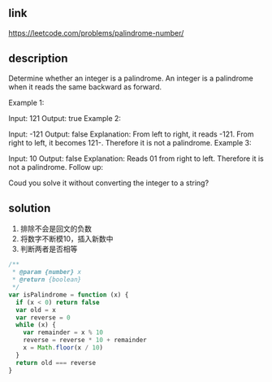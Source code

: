 ## link

https://leetcode.com/problems/palindrome-number/

## description

Determine whether an integer is a palindrome. An integer is a palindrome when it reads the same backward as forward.

Example 1:

Input: 121
Output: true
Example 2:

Input: -121
Output: false
Explanation: From left to right, it reads -121. From right to left, it becomes 121-. Therefore it is not a palindrome.
Example 3:

Input: 10
Output: false
Explanation: Reads 01 from right to left. Therefore it is not a palindrome.
Follow up:

Coud you solve it without converting the integer to a string?

## solution

1. 排除不会是回文的负数
2. 将数字不断模10，插入新数中
3. 判断两者是否相等

```javascript
/**
 * @param {number} x
 * @return {boolean}
 */
var isPalindrome = function (x) {
  if (x < 0) return false
  var old = x
  var reverse = 0
  while (x) {
    var remainder = x % 10
    reverse = reverse * 10 + remainder
    x = Math.floor(x / 10)
  }
  return old === reverse  
}
```
